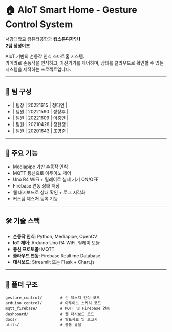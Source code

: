 
# 🏠 AIoT Smart Home - Gesture Control System

서강대학교 컴퓨터공학과 **캡스톤디자인 I**  
**2팀 정성이조**  

AIoT 기반의 손동작 인식 스마트홈 시스템.  
카메라로 손동작을 인식하고, 가전기기를 제어하며, 상태를 클라우드로 확인할 수 있는 시스템을 제작하는 프로젝트입니다.

---

## 👥 팀 구성

- | 팀장 | 20221615 | 정다연 |
- | 팀원 | 20221590 | 성정후 |
- | 팀원 | 20221609 | 이충인 |
- | 팀원 | 20210428 | 정현정 |
- | 팀원 | 20201643 | 조영준 |
  
---

## 🧠 주요 기능

- Mediapipe 기반 손동작 인식
- MQTT 통신으로 아두이노 제어
- Uno R4 WiFi + 릴레이로 실제 기기 ON/OFF
- Firebase 연동 상태 저장
- 웹 대시보드로 상태 확인 + 로그 시각화
- 커스텀 제스처 등록 기능

---

## 🛠 기술 스택

- **손동작 인식**: Python, Mediapipe, OpenCV
- **IoT 제어**: Arduino Uno R4 WiFi, 릴레이 모듈
- **통신 프로토콜**: MQTT
- **클라우드 연동**: Firebase Realtime Database
- **대시보드**: Streamlit 또는 Flask + Chart.js

---

## 📁 폴더 구조

```
gesture_control/        # 손 제스처 인식 코드  
arduino_control/        # 아두이노 스케치 코드  
mqtt_firebase/          # MQTT 및 Firebase 연동  
dashboard/              # 웹 대시보드 코드  
docs/                   # 발표자료 및 보고서  
utils/                  # 공통 유틸
```
